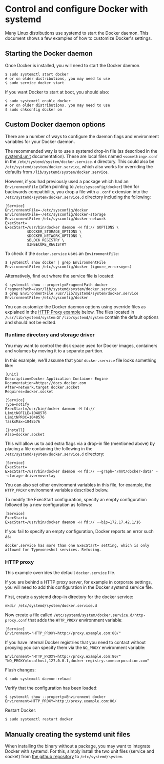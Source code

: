 <!--[metadata]>
+++
aliases = ["/engine/articles/systemd/"]
title = "Control and configure Docker with systemd"
description = "Controlling and configuring Docker using systemd"
keywords = ["docker, daemon, systemd,  configuration"]
[menu.main]
parent = "engine_admin"
+++
<![end-metadata]-->

# Control and configure Docker with systemd

Many Linux distributions use systemd to start the Docker daemon. This document
shows a few examples of how to customize Docker's settings.

## Starting the Docker daemon

Once Docker is installed, you will need to start the Docker daemon.

    $ sudo systemctl start docker
    # or on older distributions, you may need to use
    $ sudo service docker start

If you want Docker to start at boot, you should also:

    $ sudo systemctl enable docker
    # or on older distributions, you may need to use
    $ sudo chkconfig docker on

## Custom Docker daemon options

There are a number of ways to configure the daemon flags and environment variables
for your Docker daemon.

The recommended way is to use a systemd drop-in file (as described in
the <a target="_blank"
href="https://www.freedesktop.org/software/systemd/man/systemd.unit.html">systemd.unit</a>
documentation). These are local files named `<something>.conf` in the
`/etc/systemd/system/docker.service.d` directory. This could also be
`/etc/systemd/system/docker.service`, which also works for overriding
the defaults from `/lib/systemd/system/docker.service`.

However, if you had previously used a package which had an
`EnvironmentFile` (often pointing to `/etc/sysconfig/docker`) then for
backwards compatibility, you drop a file with a `.conf` extension into
the `/etc/systemd/system/docker.service.d` directory including the
following:

    [Service]
    EnvironmentFile=-/etc/sysconfig/docker
    EnvironmentFile=-/etc/sysconfig/docker-storage
    EnvironmentFile=-/etc/sysconfig/docker-network
    ExecStart=
    ExecStart=/usr/bin/docker daemon -H fd:// $OPTIONS \
              $DOCKER_STORAGE_OPTIONS \
              $DOCKER_NETWORK_OPTIONS \
              $BLOCK_REGISTRY \
              $INSECURE_REGISTRY

To check if the `docker.service` uses an `EnvironmentFile`:

    $ systemctl show docker | grep EnvironmentFile
    EnvironmentFile=-/etc/sysconfig/docker (ignore_errors=yes)

Alternatively, find out where the service file is located:

    $ systemctl show --property=FragmentPath docker
    FragmentPath=/usr/lib/systemd/system/docker.service
    $ grep EnvironmentFile /usr/lib/systemd/system/docker.service
    EnvironmentFile=-/etc/sysconfig/docker

You can customize the Docker daemon options using override files as explained in the
[HTTP Proxy example](#http-proxy) below. The files located in `/usr/lib/systemd/system`
or `/lib/systemd/system` contain the default options and should not be edited.

### Runtime directory and storage driver

You may want to control the disk space used for Docker images, containers
and volumes by moving it to a separate partition.

In this example, we'll assume that your `docker.service` file looks something like:

    [Unit]
    Description=Docker Application Container Engine
    Documentation=https://docs.docker.com
    After=network.target docker.socket
    Requires=docker.socket

    [Service]
    Type=notify
    ExecStart=/usr/bin/docker daemon -H fd://
    LimitNOFILE=1048576
    LimitNPROC=1048576
    TasksMax=1048576

    [Install]
    Also=docker.socket

This will allow us to add extra flags via a drop-in file (mentioned above) by
placing a file containing the following in the `/etc/systemd/system/docker.service.d`
directory:

    [Service]
    ExecStart=
    ExecStart=/usr/bin/docker daemon -H fd:// --graph="/mnt/docker-data" --storage-driver=overlay

You can also set other environment variables in this file, for example, the
`HTTP_PROXY` environment variables described below.

To modify the ExecStart configuration, specify an empty configuration followed
by a new configuration as follows:

    [Service]
    ExecStart=
    ExecStart=/usr/bin/docker daemon -H fd:// --bip=172.17.42.1/16

If you fail to specify an empty configuration, Docker reports an error such as:

    docker.service has more than one ExecStart= setting, which is only allowed for Type=oneshot services. Refusing.

### HTTP proxy

This example overrides the default `docker.service` file.

If you are behind a HTTP proxy server, for example in corporate settings,
you will need to add this configuration in the Docker systemd service file.

First, create a systemd drop-in directory for the docker service:

    mkdir /etc/systemd/system/docker.service.d

Now create a file called `/etc/systemd/system/docker.service.d/http-proxy.conf`
that adds the `HTTP_PROXY` environment variable:

    [Service]
    Environment="HTTP_PROXY=http://proxy.example.com:80/"

If you have internal Docker registries that you need to contact without
proxying you can specify them via the `NO_PROXY` environment variable:

    Environment="HTTP_PROXY=http://proxy.example.com:80/" "NO_PROXY=localhost,127.0.0.1,docker-registry.somecorporation.com"

Flush changes:

    $ sudo systemctl daemon-reload

Verify that the configuration has been loaded:

    $ systemctl show --property=Environment docker
    Environment=HTTP_PROXY=http://proxy.example.com:80/

Restart Docker:

    $ sudo systemctl restart docker

## Manually creating the systemd unit files

When installing the binary without a package, you may want
to integrate Docker with systemd. For this, simply install the two unit files
(service and socket) from [the github
repository](https://github.com/docker/docker/tree/master/contrib/init/systemd)
to `/etc/systemd/system`.
